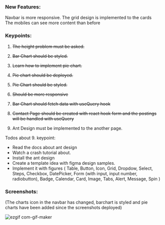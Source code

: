 ### New Features:

Navbar is more responsive.
The grid design is implemented to the cards
The mobiles can see more content than before

### Keypoints:

1. <s> The height problem must be asked.</s>
2. <s> Bar Chart should be styled. </s>
3. <s> Learn how to implement pie chart.</s>
4. <s>  Pie chart should be deployed. </s>
5. <s> Pie Chart should be styled.</s>
6. <s> Should be more responsive</s>
7. <s> Bar Chart should fetch data with useQuery hook </s>
8. <s> Contact Page should be created with react hook form and the postings will be handled with useQuery </s>

9. Ant Design must be implemented to the another page.


Todos about 9. keypoint:
 - Read the docs about ant design
 - Watch a crash tutorial about.
 - Install the ant design
 - Create a template idea with figma design samples.       
 - Implement it with figures ( Table, Button, Icon, Grid, Dropdow, Select, Steps, Checkbox, DatePicker, Form (with input, input number, radiobutton), Badge,                                           Calendar, Card, Image, Tabs, Alert, Message, Spin ) 



### Screenshots:

(The charts icon in the navbar has changed, barchart is styled and pie charts have been added since the screenshots deployed) 



![ezgif com-gif-maker](https://user-images.githubusercontent.com/61910163/176009150-9a9de7cc-00bc-4b3c-a6e0-e0183016b9a4.gif)
